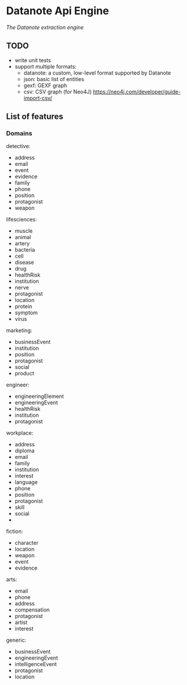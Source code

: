 
# Datanote Api Engine

*The Datanote extraction engine*

## TODO

- write unit tests
- support multiple formats:
  - datanote: a custom, low-level format supported by Datanote
  - json: basic list of entities
  - gexf: GEXF graph
  - csv: CSV graph (for Neo4J)  https://neo4j.com/developer/guide-import-csv/

## List of features

### Domains

detective:
- address
- email
- event
- evidence
- family
- phone
- position
- protagonist
- weapon

lifesciences:
- muscle
- animal
- artery
- bacteria
- cell
- disease
- drug
- healthRisk
- institution
- nerve
- protagonist
- location
- protein
- symptom
- virus

marketing:
- businessEvent
- institution
- position
- protagonist
- social
- product

engineer:
- engineeringElement
- engineeringEvent
- healthRisk
- institution
- protagonist

workplace:
- address
- diploma
- email
- family
- institution
- interest
- language
- phone
- position
- protagonist
- skill
- social
-
fiction:
- character
- location
- weapon
- event
- evidence

arts:
- email
- phone
- address
- compensation
- protagonist
- artist
- interest

generic:
- businessEvent
- engineeringEvent
- intelligenceEvent
- protagonist
- location
